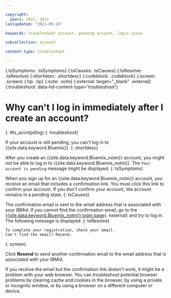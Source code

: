 ```yaml
---

copyright:
  years: 2015, 2021
lastupdated: "2021-09-24"

keywords: troubleshoot account, pending account, login issue 

subcollection: account

content-type: troubleshoot

---
```


{:tsSymptoms: .tsSymptoms}
{:tsCauses: .tsCauses}
{:tsResolve: .tsResolve}
{:shortdesc: .shortdesc}
{:codeblock: .codeblock}
{:screen: .screen}
{:tip: .tip}
{:note: .note}
{:external: target="_blank" .external}
{:troubleshoot: data-hd-content-type='troubleshoot'}

# Why can't I log in immediately after I create an account?
{: #ts_accntpding}
{: troubleshoot}

If your account is still pending, you can't log in to {{site.data.keyword.Bluemix}}.
{: shortdesc}

After you create an {{site.data.keyword.Bluemix_notm}} account, you might not be able to log in to {{site.data.keyword.Bluemix_notm}}. The `Your account is pending` message might be displayed.
{: tsSymptoms}

When you sign up for an {{site.data.keyword.Bluemix_notm}} account, you receive an email that includes a confirmation link. You must click this link to confirm your account. If you don't confirm your account, the account remains in a pending state.
{: tsCauses}

The confirmation email is sent to the email address that is associated with your IBMid. If you cannot find the confirmation email, go to the [{{site.data.keyword.Bluemix_notm}} login page](https://cloud.ibm.com/){: external} and try to log in. The following message is displayed:
{: tsResolve}

```text
To complete your registration, check your email.
Can't find the email? Resend.
```
{: screen}

Click **Resend** to send another confirmation email to the email address that is associated with your IBMid. 

If you receive the email but the confirmation link doesn't work, it might be a problem with your web browser. You can troubleshoot potential browser problems by clearing cache and cookies in the browser, by using a private or incognito window, or by using a browser on a different computer or device.
